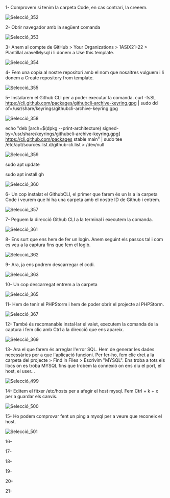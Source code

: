 1- Comprovem si tenim la carpeta Code, en cas contrari, la creeem.

![Selecció_352](https://user-images.githubusercontent.com/91245889/144205559-a90a2656-ab17-42a7-9fc4-fdff48ad49ad.png)

2- Obrir navegador amb la següent comanda

![Selecció_353](https://user-images.githubusercontent.com/91245889/144205919-0796456c-0b8e-4871-857b-b75fb9bc9d1e.png)

3- Anem al compte de GitHub > Your Organizations > 1ASIX21-22 > PlantillaLaravelMysql i li donem a Use this template.

![Selecció_354](https://user-images.githubusercontent.com/91245889/144207780-6e57b4ab-9366-46ef-ae68-d588079fb2fe.png)

4- Fem una copia al nostre repositori amb el nom que nosaltres vulguem i li donem a Create repository from template.

![Selecció_355](https://user-images.githubusercontent.com/91245889/144208107-8e1b0775-1886-4c88-aa40-ebf0ff50e66f.png)

5- Instalarem el Github CLI per a poder executar la comanda.
curl -fsSL https://cli.github.com/packages/githubcli-archive-keyring.gpg | sudo dd of=/usr/share/keyrings/githubcli-archive-keyring.gpg

![Selecció_358](https://user-images.githubusercontent.com/91245889/144210560-ba4799c5-fcd2-4673-b4d2-344a1e7d3ef9.png)

echo "deb [arch=$(dpkg --print-architecture) signed-by=/usr/share/keyrings/githubcli-archive-keyring.gpg] https://cli.github.com/packages stable main" | sudo tee /etc/apt/sources.list.d/github-cli.list > /dev/null

![Selecció_359](https://user-images.githubusercontent.com/91245889/144210738-50a68f9a-4331-4a7c-a5d1-c758974b4086.png)

sudo apt update

sudo apt install gh

![Selecció_360](https://user-images.githubusercontent.com/91245889/144210852-f67e158c-fbd0-49f6-914d-6a17e8661488.png)


6- Un cop instalat el GithubCLI, el primer que farem és un ls a la carpeta Code i veurem que hi ha una carpeta amb el nostre ID de Github i entrem.

![Selecció_357](https://user-images.githubusercontent.com/91245889/144208906-812f8d88-cf38-436f-89a8-b6d09c0069b9.png)

7- Peguem la direcció Github CLI a la terminal i executem la comanda. 

![Selecció_361](https://user-images.githubusercontent.com/91245889/144211650-52b6f84b-91ea-45ca-99c3-acaefb26c099.png)

8- Ens surt que ens hem de fer un login. Anem seguint els passos tal i com es veu a la captura fins que fem el logib.

![Selecció_362](https://user-images.githubusercontent.com/91245889/144219189-33c390a3-0595-4ffe-8b96-ba8b0a098441.png)

9- Ara, ja ens podrem descarregar el codi.

![Selecció_363](https://user-images.githubusercontent.com/91245889/144219629-19b1037a-e98a-4353-9bba-d4d181547726.png)

10- Un cop descarregat entrem a la carpeta

![Selecció_365](https://user-images.githubusercontent.com/91245889/144230897-a4502ca6-742b-45e2-9fbb-4834a840f0d0.png)

11- Hem de tenir el PHPStorm i hem de poder obrir el projecte al PHPStorm.

![Selecció_367](https://user-images.githubusercontent.com/91245889/144232522-a40cf5c1-0550-4aa6-9773-c7f3cb9c2fcf.png)

12- També és recomanable instal·lar el valet, executem la comanda de la captura i fem clic amb Ctrl a la direcció que ens apareix. 

![Selecció_369](https://user-images.githubusercontent.com/91245889/144233118-b9e8314e-b4d5-456a-a942-77b82d3e02df.png)

13- Ara el que farem és arreglar l'error SQL. Hem de generar les dades necessàries per a que l'aplicació funcioni. Per fer-ho, fem clic dret a la carpeta del projecte > Find in Files > Escrivim "MYSQL". Ens troba a tots els llocs on es troba MYSQL fins que trobem la connexió on ens diu el port, el host, el user...

![Selecció_499](https://user-images.githubusercontent.com/91245889/154261200-8e2a66d8-e495-4233-9987-01a0cd65b52d.png)

14- Editem el fitxer /etc/hosts per a afegir el host mysql. Fem Ctrl + k + x per a guardar els canvis.

![Selecció_500](https://user-images.githubusercontent.com/91245889/154262889-8afe23cb-feb0-46e3-acbc-01e2ee419439.png)

15- Ho podem comprovar fent un ping a mysql per a veure que reconeix el host.

![Selecció_501](https://user-images.githubusercontent.com/91245889/154263094-788b03e2-b9d3-4a5c-a82c-25f339ae4dfc.png)

16- 

17- 

18- 

19- 

20- 

21- 
